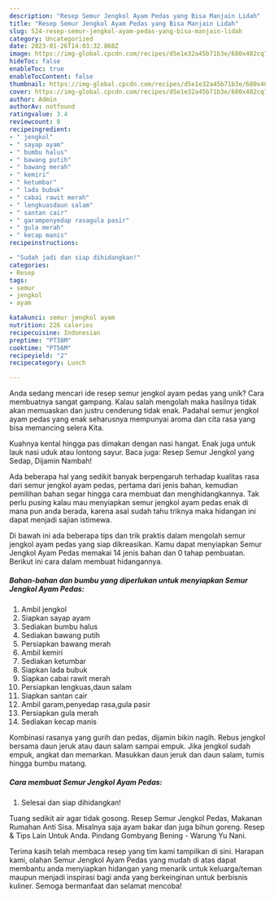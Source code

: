 ```yaml
---
description: "Resep Semur Jengkol Ayam Pedas yang Bisa Manjain Lidah"
title: "Resep Semur Jengkol Ayam Pedas yang Bisa Manjain Lidah"
slug: 524-resep-semur-jengkol-ayam-pedas-yang-bisa-manjain-lidah
category: Uncategorized
date: 2023-01-26T14:03:32.868Z
image: https://img-global.cpcdn.com/recipes/d5e1e32a45b71b3e/680x482cq70/semur-jengkol-ayam-pedas-foto-resep-utama.jpg
hideToc: false
enableToc: true
enableTocContent: false
thumbnail: https://img-global.cpcdn.com/recipes/d5e1e32a45b71b3e/680x482cq70/semur-jengkol-ayam-pedas-foto-resep-utama.jpg
cover: https://img-global.cpcdn.com/recipes/d5e1e32a45b71b3e/680x482cq70/semur-jengkol-ayam-pedas-foto-resep-utama.jpg
author: Admin
authorAv: notfound
ratingvalue: 3.4
reviewcount: 8
recipeingredient:
- " jengkol"
- " sayap ayam"
- " bumbu halus"
- " bawang putih"
- " bawang merah"
- " kemiri"
- " ketumbar"
- " lada bubuk"
- " cabai rawit merah"
- " lengkuasdaun salam"
- " santan cair"
- " garampenyedap rasagula pasir"
- " gula merah"
- " kecap manis"
recipeinstructions:

- "Sudah jadi dan siap dihidangkan!"
categories:
- Resep
tags:
- semur
- jengkol
- ayam

katakunci: semur jengkol ayam 
nutrition: 226 calories
recipecuisine: Indonesian
preptime: "PT38M"
cooktime: "PT56M"
recipeyield: "2"
recipecategory: Lunch

---
```





Anda sedang mencari ide resep semur jengkol ayam pedas yang unik? Cara membuatnya sangat gampang. Kalau salah mengolah maka hasilnya tidak akan memuaskan dan justru cenderung tidak enak. Padahal semur jengkol ayam pedas yang enak seharusnya mempunyai aroma dan cita rasa yang bisa memancing selera Kita.





Kuahnya kental hingga pas dimakan dengan nasi hangat. Enak juga untuk lauk nasi uduk atau lontong sayur. Baca juga: Resep Semur Jengkol yang Sedap, Dijamin Nambah!

Ada beberapa hal yang sedikit banyak berpengaruh terhadap kualitas rasa dari semur jengkol ayam pedas, pertama dari jenis bahan, kemudian pemilihan bahan segar hingga cara membuat dan menghidangkannya. Tak perlu pusing kalau mau menyiapkan semur jengkol ayam pedas enak di mana pun anda berada, karena asal sudah tahu triknya maka hidangan ini dapat menjadi sajian istimewa.






Di bawah ini ada beberapa tips dan trik praktis dalam mengolah semur jengkol ayam pedas yang siap dikreasikan. Kamu dapat menyiapkan Semur Jengkol Ayam Pedas memakai 14 jenis bahan dan 0 tahap pembuatan. Berikut ini cara dalam membuat hidangannya.

<!--inarticleads1-->

##### Bahan-bahan dan bumbu yang diperlukan untuk menyiapkan Semur Jengkol Ayam Pedas:

1. Ambil  jengkol
1. Siapkan  sayap ayam
1. Sediakan  bumbu halus
1. Sediakan  bawang putih
1. Persiapkan  bawang merah
1. Ambil  kemiri
1. Sediakan  ketumbar
1. Siapkan  lada bubuk
1. Siapkan  cabai rawit merah
1. Persiapkan  lengkuas,daun salam
1. Siapkan  santan cair
1. Ambil  garam,penyedap rasa,gula pasir
1. Persiapkan  gula merah
1. Sediakan  kecap manis


Kombinasi rasanya yang gurih dan pedas, dijamin bikin nagih. Rebus jengkol bersama daun jeruk atau daun salam sampai empuk. Jika jengkol sudah empuk, angkat dan memarkan. Masukkan daun jeruk dan daun salam, tumis hingga bumbu matang. 

<!--inarticleads2-->

##### Cara membuat Semur Jengkol Ayam Pedas:


1. Selesai dan siap dihidangkan!

Tuang sedikit air agar tidak gosong. Resep Semur Jengkol Pedas, Makanan Rumahan Anti Sisa. Misalnya saja ayam bakar dan juga bihun goreng. Resep &amp; Tips Lain Untuk Anda. Pindang Gombyang Bening - Warung Yu Nani. 

Terima kasih telah membaca resep yang tim kami tampilkan di sini. Harapan kami, olahan Semur Jengkol Ayam Pedas yang mudah di atas dapat membantu anda menyiapkan hidangan yang menarik untuk keluarga/teman maupun menjadi inspirasi bagi anda yang berkeinginan untuk berbisnis kuliner. Semoga bermanfaat dan selamat mencoba!
